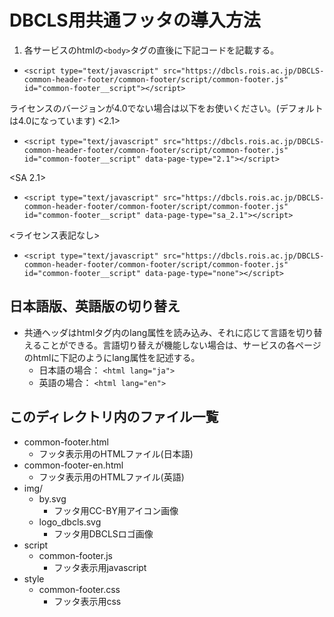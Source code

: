 # DBCLS用共通フッタの導入方法
1. 各サービスのhtmlの`<body>`タグの直後に下記コードを記載する。
  - `<script type="text/javascript" src="https://dbcls.rois.ac.jp/DBCLS-common-header-footer/common-footer/script/common-footer.js" id="common-footer__script"></script>`

  ライセンスのバージョンが4.0でない場合は以下をお使いください。(デフォルトは4.0になっています)
  <2.1>
  - `<script type="text/javascript" src="https://dbcls.rois.ac.jp/DBCLS-common-header-footer/common-footer/script/common-footer.js" id="common-footer__script" data-page-type="2.1"></script>`

  <SA 2.1>
  - `<script type="text/javascript" src="https://dbcls.rois.ac.jp/DBCLS-common-header-footer/common-footer/script/common-footer.js" id="common-footer__script" data-page-type="sa_2.1"></script>`

<ライセンス表記なし>
  - `<script type="text/javascript" src="https://dbcls.rois.ac.jp/DBCLS-common-header-footer/common-footer/script/common-footer.js" id="common-footer__script" data-page-type="none"></script>`


## 日本語版、英語版の切り替え
  - 共通ヘッダはhtmlタグ内のlang属性を読み込み、それに応じて言語を切り替えることができる。言語切り替えが機能しない場合は、サービスの各ページのhtmlに下記のようにlang属性を記述する。
    - 日本語の場合： `<html lang="ja">`
    - 英語の場合： `<html lang="en">`

## このディレクトリ内のファイル一覧
  - common-footer.html
    - フッタ表示用のHTMLファイル(日本語)
  - common-footer-en.html
    - フッタ表示用のHTMLファイル(英語)
  - img/
    - by.svg
      - フッタ用CC-BY用アイコン画像
    - logo_dbcls.svg
      - フッタ用DBCLSロゴ画像
  - script
      - common-footer.js
        - フッタ表示用javascript
  - style
      - common-footer.css
        - フッタ表示用css




